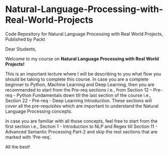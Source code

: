 


# Natural-Language-Processing-with-Real-World-Projects
Code Repository for Natural Language Processing with Real World Projects, Published by Packt

Dear Students,

Welcome to my course on **Natural Language Processing with Real World Projects!**

This is an important lecture where I will be describing to you what flow you should be taking to complete this course.
In case you are a complete beginner to Python, Machine Learning and Deep Learning, then you are recommended to start from the Pre-req sections i.e., from Section 12 – Pre-req - Python Fundamentals down till the last section of the course i.e., Section 22 - Pre-req - Deep Learning Introduction. These sections will cover all the pre-requisites which are important to understand the Natural Language Processing concepts.

In case you are familiar with all those concepts, feel free to start from the first section i.e., Section 1 - Introduction to NLP and Regex till Section 11 - Advanced Semantic Processing Part-2 and skip the rest sections that are marked with ‘Pre-req’.

All the best! 
